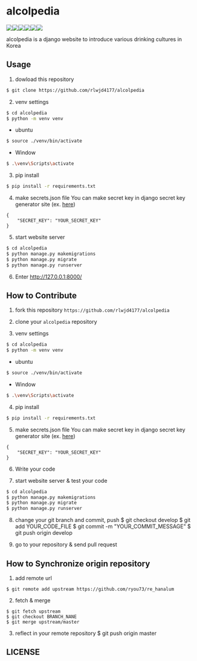 # alcolpedia

<div class = "shields" style = "display: flex; "> 
    <img src = "https://img.shields.io/github/issues/rlwjd4177/alcolpedia">
    <img src = "https://img.shields.io/github/forks/rlwjd4177/alcolpedia">
    <img src = "https://img.shields.io/github/stars/rlwjd4177/alcolpedia">
    <img src="https://img.shields.io/github/languages/top/rlwjd4177/alcolpedia" />
    <img src="https://img.shields.io/github/last-commit/rlwjd4177/alcolpedia"/>
    <img src="https://img.shields.io/github/license/rlwjd4177/alcolpedia" />
</div>

alcolpedia is a django website to introduce various drinking cultures in Korea

## Usage

1. dowload this repository
```bash
$ git clone https://github.com/rlwjd4177/alcolpedia 
```

2. venv settings

```bash
$ cd alcolpedia
$ python -m venv venv
```

- ubuntu
```bash
$ source ./venv/bin/activate    
``` 
- Window
```bash
$ .\venv\Scripts\activate
```

3. pip install 
```bash
$ pip install -r requirements.txt
```

4. make secrets.json file
You can make secret key in django secret key generator site
(ex. <a href = "https://miniwebtool.com/django-secret-key-generator/">here</a>)
```
{
    "SECRET_KEY": "YOUR_SECRET_KEY"
}
```

5. start website server
```bash
$ cd alcolpedia
$ python manage.py makemigrations
$ python manage.py migrate
$ python manage.py runserver
```

6. Enter http://127.0.0.1:8000/

## How to Contribute

1. fork this repository `https://github.com/rlwjd4177/alcolpedia`

2. clone your `alcolpedia` repository

3. venv settings

```bash
$ cd alcolpedia
$ python -m venv venv
```

- ubuntu
```bash
$ source ./venv/bin/activate    
``` 
- Window
```bash
$ .\venv\Scripts\activate
```

4. pip install 
```bash
$ pip install -r requirements.txt
```

5. make secrets.json file
You can make secret key in django secret key generator site
(ex. <a href = "https://miniwebtool.com/django-secret-key-generator/">here</a>)
```
{
    "SECRET_KEY": "YOUR_SECRET_KEY"
}
```

6. Write your code

7. start website server & test your code
```bash
$ cd alcolpedia
$ python manage.py makemigrations
$ python manage.py migrate
$ python manage.py runserver
```

8. change your git branch and commit, push
$ git checkout develop
$ git add YOUR_CODE_FILE
$ git commit -m "YOUR_COMMIT_MESSAGE"
$ git push origin develop

9. go to your repository & send pull request

## How to Synchronize origin repository

1. add remote url
```
$ git remote add upstream https://github.com/ryou73/re_hanalum
```

2. fetch & merge
```
$ git fetch upstream
$ git checkout BRANCH_NANE
$ git merge upstream/master
```

3.  reflect in your remote repository
$ git push origin master

## LICENSE
